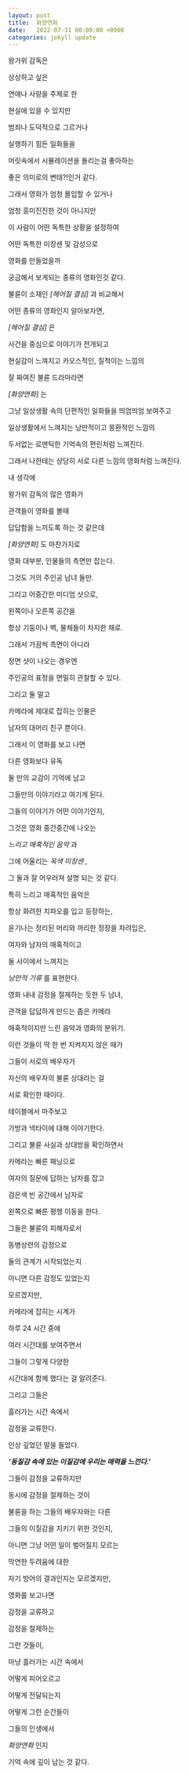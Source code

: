 ```yaml
---
layout: post
title:  화양연화
date:   2022-07-31 00:00:00 +0900
categories: jekyll update
---
```


왕가위 감독은

상상하고 싶은

연애나 사랑을 주제로 한

현실에 있을 수 있지만

범죄나 도덕적으로 그르거나

실행하기 힘든 일화들을

머릿속에서 시뮬레이션을 돌리는걸 좋아하는

좋은 의미로의 변태?!인거 같다.

그래서 영화가 엄청 몰입할 수 있거나

엄청 흥미진진한 것이 아니지만

이 사람이 어떤 독특한 상황을 설정하여

어떤 독특한 미장센 및 감성으로

영화를 만들었을까

궁금해서 보게되는 종류의 영화인것 같다.



불륜이 소재인 *[헤어질 결심]* 과 비교해서

어떤 종류의 영화인지 알아보자면,

*[헤어질 결심]* 은

사건을 중심으로 이야기가 전개되고

현실감이 느껴지고 카오스적인, 질척이는 느낌의

잘 짜여진 불륜 드라마라면

*[화양연화]* 는

그냥 일상생활 속의 단편적인 일화들을 띄엄띄엄 보여주고

일상생활에서 느껴지는 낭만적이고 몽환적인 느낌의

두서없는 로맨틱한 기억속의 편린처럼 느껴진다.

그래서 나한테는 상당히 서로 다른 느낌의 영화처럼 느껴진다.

내 생각에

왕가위 감독의 많은 영화가

관객들이 영화를 볼때

답답함을 느끼도록 하는 것 같은데

*[화양연화]* 도 마찬가지로

영화 대부분, 인물들의 측면만 잡는다.

그것도 거의 주인공 남녀 둘만.

그리고 어중간한 미디엄 샷으로,

왼쪽이나 오른쪽 공간을

항상 기둥이나 벽, 물체들이 차지한 채로.

그래서 가끔씩 측면이 아니라

정면 샷이 나오는 경우엔

주인공의 표정을 면밀히 관찰할 수 있다.

그리고 둘 말고

카메라에 제대로 잡히는 인물은

남자의 대머리 친구 뿐이다.

그래서 이 영화를 보고 나면

다른 영화보다 유독

둘 만의 교감이 기억에 남고

그들만의 이야기라고 여기게 된다.

그들의 이야기가 어떤 이야기인지,

그것은 영화 중간중간에 나오는

*느리고 매혹적인 음악* 과

그에 어울리는 *옥색 미장센 ,*

그 둘과 잘 어우러져 설명 되는 것 같다.

특히 느리고 매혹적인 음악은

항상 화려한 치파오를 입고 등장하는,

윤기나는 정리된 머리와 까리한 정장을 차려입은,

여자와 남자의 매혹적이고

둘 사이에서 느껴지는

*낭만적 기류* 를 표현한다.

영화 내내 감정을 절제하는 듯한 두 남녀,

관객을 답답하게 만드는 좁은 카메라

매혹적이지만 느린 음악과 영화의 분위기.

이런 것들이 딱 한 번 지켜지지 않은 때가

그들이 서로의 배우자가

자신의 배우자의 불륜 상대라는 걸

서로 확인한 때이다.

테이블에서 마주보고

가방과 넥타이에 대해 이야기한다.

그리고 불륜 사실과 상대방을 확인하면서

카메라는 빠른 패닝으로

여자의 질문에 답하는 남자를 잡고

검은색 빈 공간에서 남자로

왼쪽으로 빠른 평행 이동을 한다.

그들은 불륜의 피해자로서

동병상련의 감정으로

둘의 관계가 시작되었는지

아니면 다른 감정도 있었는지

모르겠지만,

카메라에 잡히는 시계가

하루 24 시간 중에

여러 시간대를 보여주면서

그들이 그렇게 다양한

시간대에 함께 했다는 걸 알려준다.

그리고 그들은

흘러가는 시간 속에서

감정을 교류한다.

인상 깊었던 말을 들었다.

***‘동질감 속에 있는 이질감에 우리는 매력을 느낀다.’***

그들이 감정을 교류하지만

동시에 감정을 절제하는 것이

불륜을 하는 그들의 배우자와는 다른

그들의 이질감을 지키기 위한 것인지,

아니면 그냥 어떤 일이 벌어질지 모르는

막연한 두려움에 대한

자기 방어의 결과인지는 모르겠지만,

영화를 보고나면

감정을 교류하고

감정을 절제하는

그런 것들이,

마냥 흘러가는 시간 속에서

어떻게 피어오르고

어떻게 전달되는지

어떻게 그런 순간들이

그들의 인생에서

*화양연화* 인지

기억 속에 깊이 남는 것 같다.
